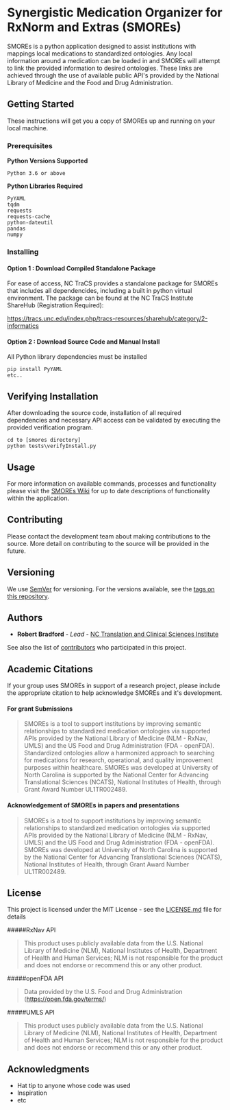 # Synergistic Medication Organizer for RxNorm and Extras (SMOREs)

SMOREs is a python application designed to assist institutions with mappings local medications to standardized ontologies. Any local information around a medication can be loaded in and SMOREs will attempt to link the provided information to desired ontologies. These links are achieved through the use of available public API's provided by the National Library of Medicine and the Food and Drug Administration.

## Getting Started

These instructions will get you a copy of SMOREs up and running on your local machine.

### Prerequisites
**Python Versions Supported**
```
Python 3.6 or above
```
**Python Libraries Required**
```
PyYAML
tqdm
requests
requests-cache
python-dateutil
pandas
numpy
```
### Installing

#### Option 1 : Download Compiled Standalone Package
For ease of access, NC TraCS provides a standalone package for SMOREs that includes all dependencides, including a built in python virtual environment.
The package can be found at the NC TraCS Institute ShareHub (Registration Required):

https://tracs.unc.edu/index.php/tracs-resources/sharehub/category/2-informatics


#### Option 2 : Download Source Code and Manual Install
All Python library dependencies must be installed

```
pip install PyYAML
etc..
```

## Verifying Installation

After downloading the source code, installation of all required dependencies and necessary API access can be validated by executing the provided verification program.

```
cd to [smores directory]
python tests\verifyInstall.py
```

## Usage
For more information on available commands, processes and functionality please visit the [SMOREs Wiki](https://github.com/NCTraCSIDSci/SMOREs/wiki) for up to date descriptions of functionality within the application.

## Contributing

Please contact the development team about making contributions to the source. More detail on contributing to the source will be provided in the future.

## Versioning

We use [SemVer](http://semver.org/) for versioning. For the versions available, see the [tags on this repository](https://github.com/your/project/tags). 

## Authors

* **Robert Bradford** - *Lead* - [NC Translation and Clinical Sciences Institute](https:tracs.unc.edu)

See also the list of [contributors](https://github.com/your/project/contributors) who participated in this project.


## Academic Citations
If your group uses SMOREs in support of a research project, please include the appropriate citation to help acknowledge SMOREs and it's development.

#### For grant Submissions
> SMOREs is a tool to support institutions by improving semantic relationships to standardized medication ontologies via supported APIs provided by the National Library of Medicine (NLM - RxNav, UMLS) and the US Food and Drug Administration (FDA - openFDA). Standardized ontologies allow a harmonized approach to searching for medications for research, operational, and quality improvement purposes within healthcare. SMOREs was developed at University of North Carolina is supported by the National Center for Advancing Translational Sciences (NCATS), National Institutes of Health, through Grant Award Number UL1TR002489.


#### Acknowledgement of SMOREs in papers and presentations
> SMOREs is a tool to support institutions by improving semantic relationships to standardized medication ontologies via supported APIs provided by the National Library of Medicine (NLM - RxNav, UMLS) and the US Food and Drug Administration (FDA - openFDA). SMOREs was developed at University of North Carolina is supported by the National Center for Advancing Translational Sciences (NCATS), National Institutes of Health, through Grant Award Number UL1TR002489.

## License

This project is licensed under the MIT License - see the [LICENSE.md](LICENSE.md) file for details

#####RxNav API
>This product uses publicly available data from the U.S. National Library of Medicine (NLM), National Institutes of Health, Department of Health and Human Services; NLM is not responsible for the product and does not endorse or recommend this or any other product.

#####openFDA API
>Data provided by the U.S. Food and Drug Administration (https://open.fda.gov/terms/)

#####UMLS API
>This product uses publicly available data from the U.S. National Library of Medicine (NLM), National Institutes of Health, Department of Health and Human Services; NLM is not responsible for the product and does not endorse or recommend this or any other product.

## Acknowledgments

* Hat tip to anyone whose code was used
* Inspiration
* etc

